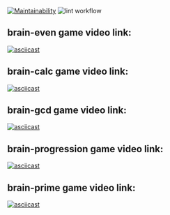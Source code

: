 [![Maintainability](https://api.codeclimate.com/v1/badges/a99a88d28ad37a79dbf6/maintainability)](https://codeclimate.com/github/codeclimate/codeclimate/maintainability)
![lint workflow](https://github.com/Nakan4u/backend-project-lvl1/actions/workflows/demo.yml/badge.svg)

## brain-even game video link:
[![asciicast](https://asciinema.org/a/434526.svg)](https://asciinema.org/a/434526)
## brain-calc game video link:
[![asciicast](https://asciinema.org/a/dINfFpB2XvElAO7GxCJTKTiYe.svg)](https://asciinema.org/a/dINfFpB2XvElAO7GxCJTKTiYe)
## brain-gcd game video link:
[![asciicast](https://asciinema.org/a/tiS3yDUm1Idr5iEKQSBHH60yA.svg)](https://asciinema.org/a/tiS3yDUm1Idr5iEKQSBHH60yA)
## brain-progression game video link:
[![asciicast](https://asciinema.org/a/SW0UHBTrinzqd8ntUXYeFs5oW.svg)](https://asciinema.org/a/SW0UHBTrinzqd8ntUXYeFs5oW)
## brain-prime game video link:
[![asciicast](https://asciinema.org/a/LMFa2pfxjxv08yB67LM0ErRtq.svg)](https://asciinema.org/a/LMFa2pfxjxv08yB67LM0ErRtq)